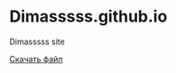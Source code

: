 # Dimasssss.github.io
Dimasssss site
<html>
 <head>
  <meta charset="utf-8">
 </head>
 <body>
  <p><a href="1/apk.apk" download>Скачать файл</a>
</body>
</html>
